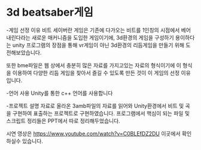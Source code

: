 # 3d beatsaber게임

-게임 선정 이유
비트 세이버란 게임은 기존에 다가오는 비트를 1인칭의 시점에서 베어내린다라는 새로운 매커니즘을 도입한 게임이기에, 3d환경의 게임을 구성하기 용이하다는 unity 프로그램의 장점을 통해 vr게임이 아닌 3d환경의 리듬게임을 만들기 위해 도전해보았습니다.

또한 bme파일은 웹 상에서 충분히 많은 자료를 가지고있는 자료의 형식이기에 이 형식을 이용하여 다양한 리듬 게임을 찾아서 즐길 수 있도록 만든 것이 이 게임의 선정 이유입니다.

-언어 사용
Unity를 통한 c++ 언어를 사용합니다

-프로젝트 설명
자료로 올라온 3amb파일의 자료를 읽어와 Unity환경에서 비트 및 곡을 구현하여 표출하는 프로젝트로 구현하였습니다.
프로그램에서 핵심이 되는 파일 및 스크립트 정리들은 PPT에서 따로 정리해두었습니다.



시연 영상은 
https://www.youtube.com/watch?v=C0BLEfDZ2DU
이곳에서 확인하실수 있습니다.
